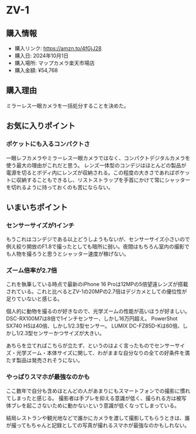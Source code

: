 # ZV-1
## 購入情報
- 購入リンク: <https://amzn.to/4fGjJ28>
- 購入日: 2024年10月1日
- 購入場所: マップカメラ楽天市場店
- 購入金額: ¥54,768
## 購入理由
ミラーレス一眼カメラを一括処分することを決めた。
## お気に入りポイント
### ポケットにも入るコンパクトさ
一眼レフカメラやミラーレス一眼カメラではなく、コンパクトデジタルカメラを使う最大の理由がこれだと思う。
レンズ一体型のコンデジはほとんどの製品が電源を切るとボディ内にレンズが収納される。この程度の大きさであればポケットに収納することもできるし、リストストラップを手首にかけて常にシャッターを切れるように持っておくのも苦にならない。
## いまいちポイント
### センサーサイズが1インチ
もうこれはコンデジである以上どうしようもないが、センサーサイズ小さいので例え絞り開放のF1.8で撮ったとしても暗所に弱い。夜間はもちろん室内の撮影でも人物を撮ろうと思うとシャッター速度が稼げない。

### ズーム倍率が2.7倍
これを執筆している時点で最新のiPhone 16 Proは12MPの5倍望遠レンズが搭載されている。これと比べるとZV-1の20MPの2.7倍はデジカメとしての優位性が足りていないと感じる。

個人的に動物を撮るのが好きなので、光学ズームの性能が高いほうが好ましい。
DSC-RX100M7は8倍で1インチセンサー、しかし16万円超え。
PowerShot SX740 HSは40倍、しかし1/2.3型センサー。
LUMIX DC-FZ85D-Kは60倍、しかし1/2.3型センサーかつサイズが大きい。

あちらを立てればこちらが立たず、というのはよく言ったものでセンサーサイズ・光学ズーム・本体サイズに関して、わがままな自分なりの全ての好条件を満たす製品は発売されそうにない。

### やっぱりスマホが最強なのかも
ここ数年で自分も含めほとんどの人があまりにもスマートフォンでの撮影に慣れてしまったと感じる。
撮影者は手ブレを抑える意識が低く、撮られる方は被写体ブレを起こさないために動かないという意識が低くなってしまっている。

結局レストランや観光地などで誰かにカメラを渡して撮影してもらうときは、誰が撮ってもちゃんと記録としての写真が撮れるスマホが最強なのかもしれない。